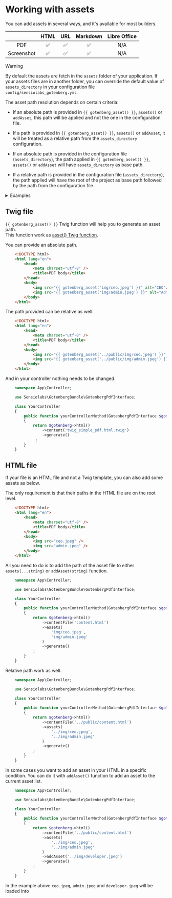 # Working with assets

You can add assets in several ways, and it's available for most builders.

|            |         HTML         |        URL         |      Markdown      | Libre Office |
|:----------:|:--------------------:|:------------------:|:------------------:|:------------:|
|    PDF     |  :white_check_mark:  | :white_check_mark: | :white_check_mark: |     N/A      |
| Screenshot |  :white_check_mark:  | :white_check_mark: | :white_check_mark: |     N/A      |

> [!WARNING]  
> By default the assets are fetch in the `assets` folder of your application.
> If your assets files are in another folder, you can override the 
> default value of `assets_directory` in your configuration file 
> `config/sensiolabs_gotenberg.yml`.
>
> The asset path resolution depends on certain criteria:
> - If an absolute path is provided in `{{ gotenberg_asset() }}`, `assets()`
> or `addAsset`, this path will be applied and not the one in the configuration file.
>
> - If a path is provided in `{{ gotenberg_asset() }}`, `assets()`
> or `addAsset`, it will be treated as a relative path from the `assets_directory` configuration.
>
> - If an absolute path is provided in the configuration file (`assets_directory`), the path applied
> in `{{ gotenberg_asset() }}`, `assets()` or `addAsset` will have `assets_directory` as base path.
>
> - If a relative path is provided in the configuration file (`assets_directory`), the path applied
> will have the root of the project as base path followed by the path from the configuration file.
>
> <details>
>     <summary>Examples</summary>
>
> ```php
> // Without sensiolabs_gotenberg.assets_directory:
> $builder->addAsset('/some/absolute/path/img.png'); // (string) '/some/absolute/path/img.png'
> 
> // Without sensiolabs_gotenberg.assets_directory:
> $builder->addAsset('some/relative/img.png'); // (string) '%kernel.project_dir%/assets/some/relative/img.png'
> 
> // With sensiolabs_gotenberg.assets_directory: '/some/absolute/path'
> $builder->addAsset('./some/relative/img.png'); // (string) '/some/absolute/path/some/relative/img.png'
> 
> // With sensiolabs_gotenberg.assets_directory: 'some/relative/path'
> $builder->addAsset('./also/relative/img.png'); // (string) '%kernel.project_dir%/assets/some/relative/path/also/relative/img.png'
> ```
> </details>

## Twig file

`{{ gotenberg_asset() }}` Twig function will help you to generate an asset path.  
This function work as [asset() Twig function](https://symfony.com/doc/current/templates.html#linking-to-css-javascript-and-image-assets).

You can provide an absolute path.

```html
    <!DOCTYPE html>
    <html lang="en">
        <head>
            <meta charset="utf-8" />
            <title>PDF body</title>
        </head>
        <body>
            <img src="{{ gotenberg_asset('img/ceo.jpeg') }}" alt="CEO"/>
            <img src="{{ gotenberg_asset('img/admin.jpeg') }}" alt="Admin"/>
        </body>
    </html>
```

The path provided can be relative as well.

```html
    <!DOCTYPE html>
    <html lang="en">
        <head>
            <meta charset="utf-8" />
            <title>PDF body</title>
        </head>
        <body>
            <img src="{{ gotenberg_asset('../public/img/ceo.jpeg') }}" alt="CEO"/>
            <img src="{{ gotenberg_asset('../public/img/admin.jpeg') }}" alt="Admin"/>
        </body>
    </html>
```

And in your controller nothing needs to be changed.

```php
    namespace App\Controller;

    use Sensiolabs\GotenbergBundle\GotenbergPdfInterface;

    class YourController
    {
        public function yourControllerMethod(GotenbergPdfInterface $gotenberg): Response
        {
            return $gotenberg->html()
                ->content('twig_simple_pdf.html.twig')
                ->generate()
             ;
        }
    }
```

## HTML file

If your file is an HTML file and not a Twig template, you can also
add some assets as below.

The only requirement is that their paths in the HTML file are on the root level.

```html
    <!DOCTYPE html>
    <html lang="en">
        <head>
            <meta charset="utf-8" />
            <title>PDF body</title>
        </head>
        <body>
            <img src="ceo.jpeg" />
            <img src="admin.jpeg" />
        </body>
    </html>
```

All you need to do is to add the path of the asset file to either `assets(...string)` or `addAsset(string)` function.

```php
    namespace App\Controller;

    use Sensiolabs\GotenbergBundle\GotenbergPdfInterface;

    class YourController
    {
        public function yourControllerMethod(GotenbergPdfInterface $gotenberg): Response
        {
            return $gotenberg->html()
                ->contentFile('content.html')
                ->assets(
                    'img/ceo.jpeg',
                    'img/admin.jpeg'
                )
                ->generate()
            ;
        }
    }
```

Relative path work as well.

```php
    namespace App\Controller;

    use Sensiolabs\GotenbergBundle\GotenbergPdfInterface;

    class YourController
    {
        public function yourControllerMethod(GotenbergPdfInterface $gotenberg): Response
        {
            return $gotenberg->html()
                ->contentFile('../public/content.html')
                ->assets(
                    '../img/ceo.jpeg',
                    '../img/admin.jpeg'
                )
                ->generate()
            ;
        }
    }
```

In some cases you want to add an asset in your HTML in a specific condition.
You can do it with `addAsset()` function to add an asset to the current asset list.

```php
    namespace App\Controller;

    use Sensiolabs\GotenbergBundle\GotenbergPdfInterface;

    class YourController
    {
        public function yourControllerMethod(GotenbergPdfInterface $gotenberg): Response
        {
            return $gotenberg->html()
                ->contentFile('../public/content.html')
                ->assets(
                    '../img/ceo.jpeg',
                    '../img/admin.jpeg'
                )
                ->addAsset('../img/developer.jpeg') 
                ->generate()
            ;
        }
    }
```

In the example above `ceo.jpeg`, `admin.jpeg` and `developer.jpeg` will be loaded into 
